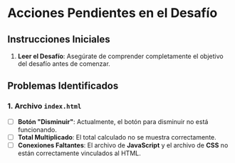 # Acciones Pendientes en el Desafío

## Instrucciones Iniciales
1. **Leer el Desafío**: Asegúrate de comprender completamente el objetivo del desafío antes de comenzar.

## Problemas Identificados

### 1. Archivo `index.html`
- [ ] **Botón "Disminuir"**: Actualmente, el botón para disminuir no está funcionando.
- [ ] **Total Multiplicado**: El total calculado no se muestra correctamente.
- [ ] **Conexiones Faltantes**: El archivo de **JavaScript** y el archivo de **CSS** no están correctamente vinculados al HTML.
